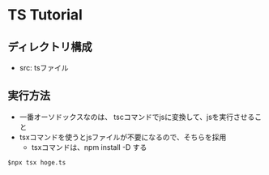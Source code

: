 # TS Tutorial

## ディレクトリ構成

- src: tsファイル

## 実行方法

- 一番オーソドックスなのは、 tscコマンドでjsに変換して、jsを実行させること
- tsxコマンドを使うとjsファイルが不要になるので、そちらを採用
  - tsxコマンドは、npm install -D する

``` script
$npx tsx hoge.ts
```
